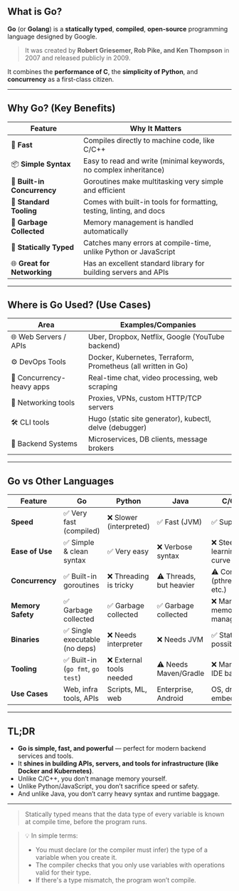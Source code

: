 ##  What is Go?

**Go** (or **Golang**) is a **statically typed**, **compiled**, **open-source** programming language designed by Google.

> It was created by **Robert Griesemer, Rob Pike, and Ken Thompson** in 2007 and released publicly in 2009.

It combines the **performance of C**, the **simplicity of Python**, and **concurrency** as a first-class citizen.

---

##  Why Go? (Key Benefits)

| Feature                     | Why It Matters                                                       |
| --------------------------- | -------------------------------------------------------------------- |
| 🚀 **Fast**                 | Compiles directly to machine code, like C/C++                        |
| 📦 **Simple Syntax**        | Easy to read and write (minimal keywords, no complex inheritance)    |
| 🧵 **Built-in Concurrency** | Goroutines make multitasking very simple and efficient               |
| 📁 **Standard Tooling**     | Comes with built-in tools for formatting, testing, linting, and docs |
| 🧹 **Garbage Collected**    | Memory management is handled automatically                           |
| 🧬 **Statically Typed**     | Catches many errors at compile-time, unlike Python or JavaScript     |
| 🌐 **Great for Networking** | Has an excellent standard library for building servers and APIs      |

---

##  Where is Go Used? (Use Cases)

| Area                      | Examples/Companies                                            |
| ------------------------- | ------------------------------------------------------------- |
| 🌐 Web Servers / APIs     | Uber, Dropbox, Netflix, Google (YouTube backend)              |
| ⚙️ DevOps Tools           | Docker, Kubernetes, Terraform, Prometheus (all written in Go) |
| 🧵 Concurrency-heavy apps | Real-time chat, video processing, web scraping                |
| 📡 Networking tools       | Proxies, VPNs, custom HTTP/TCP servers                        |
| 🛠️ CLI tools             | Hugo (static site generator), kubectl, delve (debugger)       |
| 💾 Backend Systems        | Microservices, DB clients, message brokers                    |

---

## Go vs Other Languages

| Feature           | Go                               | Python                  | Java                    | C/C++                      |
| ----------------- | -------------------------------- | ----------------------- | ----------------------- | -------------------------- |
| **Speed**         | ✅ Very fast (compiled)           | ❌ Slower (interpreted)  | ✅ Fast (JVM)            | ✅ Super fast               |
| **Ease of Use**   | ✅ Simple & clean syntax          | ✅ Very easy             | ❌ Verbose syntax        | ❌ Steeper learning curve   |
| **Concurrency**   | ✅ Built-in goroutines            | ❌ Threading is tricky   | ⚠️ Threads, but heavier | ⚠️ Complex (pthreads etc.) |
| **Memory Safety** | ✅ Garbage collected              | ✅ Garbage collected     | ✅ Garbage collected     | ❌ Manual memory management |
| **Binaries**      | ✅ Single executable (no deps)    | ❌ Needs interpreter     | ❌ Needs JVM             | ✅ Static possible          |
| **Tooling**       | ✅ Built-in (`go fmt`, `go test`) | ❌ External tools needed | ⚠️ Needs Maven/Gradle   | ❌ Manual / IDE based       |
| **Use Cases**     | Web, infra tools, APIs           | Scripts, ML, web        | Enterprise, Android     | OS, drivers, embedded      |

---

##  TL;DR

* **Go is simple, fast, and powerful** — perfect for modern backend services and tools.
* It **shines in building APIs, servers, and tools for infrastructure (like Docker and Kubernetes)**.
* Unlike C/C++, you don’t manage memory yourself.
* Unlike Python/JavaScript, you don’t sacrifice speed or safety.
* And unlike Java, you don’t carry heavy syntax and runtime baggage.


---

> Statically typed means that the data type of every variable is known at compile time, before the program runs.

> 💡 In simple terms:
> - You must declare (or the compiler must infer) the type of a variable when you create it.
> - The compiler checks that you only use variables with operations valid for their type.
> - If there's a type mismatch, the program won’t compile.


